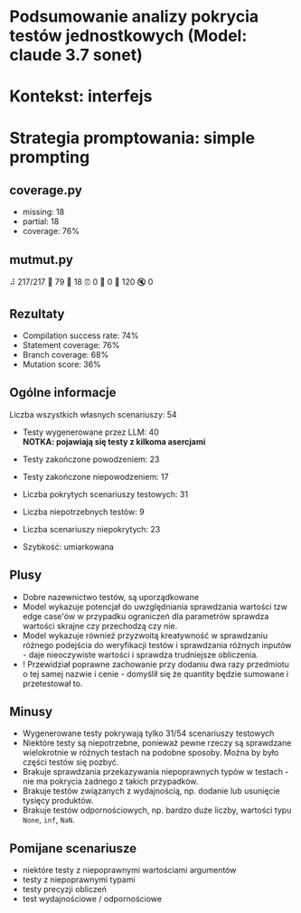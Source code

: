 # Podsumowanie analizy pokrycia testów jednostkowych (Model: claude 3.7 sonet)
# Kontekst: interfejs
# Strategia promptowania: simple prompting

## coverage.py
- missing: 18
- partial: 18
- coverage: 76%

## mutmut.py
⠼ 217/217  🎉 79 🫥 18  ⏰ 0  🤔 0  🙁 120  🔇 0

## Rezultaty
- Compilation success rate: 74%
- Statement coverage: 76%
- Branch coverage: 68%
- Mutation score: 36%

## Ogólne informacje

Liczba wszystkich własnych scenariuszy: 54

- Testy wygenerowane przez LLM: 40
<br/> <strong>NOTKA: pojawiają się testy z kilkoma asercjami</strong>
- Testy zakończone powodzeniem: 23
- Testy zakończone niepowodzeniem: 17


- Liczba pokrytych scenariuszy testowych: 31
- Liczba niepotrzebnych testów: 9
- Liczba scenariuszy niepokrytych: 23
- Szybkość: umiarkowana

## Plusy

- Dobre nazewnictwo testów, są uporządkowane
- Model wykazuje potencjał do uwzględniania sprawdzania wartości tzw edge case'ów w przypadku ograniczeń dla parametrów sprawdza wartości skrajne czy przechodzą czy nie.
- Model wykazuje również przyzwoitą kreatywność w sprawdzaniu różnego podejścia do weryfikacji testów i sprawdzania różnych inputów - daje nieoczywiste wartości i sprawdza trudniejsze obliczenia.
- ! Przewidział poprawne zachowanie przy dodaniu dwa razy przedmiotu o tej samej nazwie i cenie - domyślił się że quantity będzie sumowane i przetestował to.

## Minusy

- Wygenerowane testy pokrywają tylko 31/54 scenariuszy testowych
- Niektóre testy są niepotrzebne, ponieważ pewne rzeczy są sprawdzane wielokrotnie w różnych testach na podobne sposoby. Można by było części testów się pozbyć.
- Brakuje sprawdzania przekazywania niepoprawnych typów w testach - nie ma pokrycia żadnego z takich przypadków.
- Brakuje testów związanych z wydajnością, np. dodanie lub usunięcie tysięcy produktów.
- Brakuje testów odpornościowych, np. bardzo duże liczby, wartości typu `None`, `inf`, `NaN`.

## Pomijane scenariusze

- niektóre testy z niepoprawnymi wartościami argumentów
- testy z niepoprawnymi typami
- testy precyzji obliczeń
- test wydajnościowe / odpornościowe

